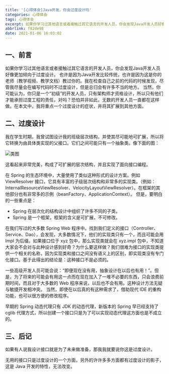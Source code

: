 ```yaml
---
title: '[心得体会]Java开发，你会过度设计吗'
categories: 心得体会
tags: 心得体会
excerpt: 如果你学习过其他语言或者接触过其它语言的开发人员，你会发现Java开发人员好像更加倾向于过度设计...
abbrlink: f82de98
date: 2021-01-06 16:03:02
---
```


## 一、前言

如果你学习过其他语言或者接触过其它语言的开发人员，你会发现Java开发人员好像更加倾向于过度设计。
也许是因为Java开发比较传统，也许是因为这是你的老师（教学视频、教学文档）教过你的。我在检查自己之前的代码的时候发现，尽管我尽量会在编写代码时不过度设计，但是总归会有许多不当的地方。
当然，你可能认为，你只是一个“初级”的开发人员，只有架构师才资格设计，所以只有他们才能承担过度工程的责任，对吗？恐怕并非如此，无数的开发人员一直都在这样做。在本文中，我将重点一个过度设计的症状，并将其扩展到其他方面。

## 二、过度设计

我在学生时期，我曾试图设计我的班级层次结构，并使其尽可能地可扩展，所以将它转换为由具体类实现的父接口。它们之间可能只有一个抽象类。像下面的图：

![类图](https://store.xiaobu.site/store-blog/article-info/01.png)

这看起来非常完美，构成了可扩展的层次结构，并且实现了面向接口编程。

在 Spring 的生态环境中，大量使用了类似这种形式的设计方案。例如 ViewResolver 接口，它具有丰富的子级层次结构和非常多的实现类。（例如：InternalResourceViewResolver、VelocityLayoutViewResolver）。在框架的其他部分也有非常多的示例（beanFactory、ApplicationContext）。
但是，要明白的一些重点是：
- Spring 在层次化的结构设计中组织了许多不同的子类。
- Spring 是一个框架，框架的含义是可扩展，不可修改。

在我们写过的大多数 Spring Web 程序中。找到我们定义的接口（Controller、Service、Dao），会发现，大多数情况下，他们的实现类只有一个，而且可能会用 Impl 为后缀。如果接口位于 xyz 包中，那么实现类就会在 xyz.impl 包中，不知道大家会不会对与此种设计感到好奇？为什么要这样做？我们很难为接口的实现类提供一个相关的名称，因为实现类和接口之间没有语义上的区别，即实现类没有专门化接口。基于此得出的结论是：这种接口不是必须的。

一些高级开发人员可能会说：“即便现在没有用，抽象设计在以后也有用！”。但是，为了将来的可能会有用这一点而在现在加入了一堆不必要的东西，只会浪费前期时间，而且对于大多数的 Web 程序来说，以后也不会有用。这种设计方法无疑与敏捷开发相冲突。
当然，即使在以后真的有这种需求了，借助现代 IDE 的重构功能，也可以很方便的修改程序。

早期的 Spring 动态代理只有 JDK 的动态代理，新版本的 Spring 早已经支持了 cglib 代理方式，所以创建一个接口只是为了可以实现动态代理这方面也是不成立的。

## 三、后记

如果有人说我设计接口就是为了未来做准备，那我我就要说你这是过度设计。

无用的接口只是过度设计的一个方面，另外的许许多多方面都有过度设计的影子，这是 Java 开发的特性，无法改变。
